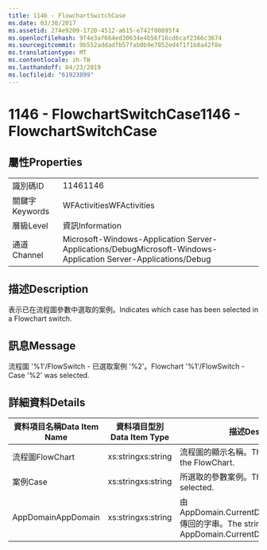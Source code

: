 ```yaml
---
title: 1146 - FlowchartSwitchCase
ms.date: 03/30/2017
ms.assetid: 274e9209-1720-4512-a615-e742f00895f4
ms.openlocfilehash: 9f4e3af664ed30634e4b56f16cd6caf2366c3674
ms.sourcegitcommit: 9b552addadfb57fab0b9e7852ed4f1f1b8a42f8e
ms.translationtype: MT
ms.contentlocale: zh-TW
ms.lasthandoff: 04/23/2019
ms.locfileid: "61923899"
---
```

# <a name="1146---flowchartswitchcase"></a><span data-ttu-id="e228b-102">1146 - FlowchartSwitchCase</span><span class="sxs-lookup"><span data-stu-id="e228b-102">1146 - FlowchartSwitchCase</span></span>
## <a name="properties"></a><span data-ttu-id="e228b-103">屬性</span><span class="sxs-lookup"><span data-stu-id="e228b-103">Properties</span></span>  
  
|||  
|-|-|  
|<span data-ttu-id="e228b-104">識別碼</span><span class="sxs-lookup"><span data-stu-id="e228b-104">ID</span></span>|<span data-ttu-id="e228b-105">1146</span><span class="sxs-lookup"><span data-stu-id="e228b-105">1146</span></span>|  
|<span data-ttu-id="e228b-106">關鍵字</span><span class="sxs-lookup"><span data-stu-id="e228b-106">Keywords</span></span>|<span data-ttu-id="e228b-107">WFActivities</span><span class="sxs-lookup"><span data-stu-id="e228b-107">WFActivities</span></span>|  
|<span data-ttu-id="e228b-108">層級</span><span class="sxs-lookup"><span data-stu-id="e228b-108">Level</span></span>|<span data-ttu-id="e228b-109">資訊</span><span class="sxs-lookup"><span data-stu-id="e228b-109">Information</span></span>|  
|<span data-ttu-id="e228b-110">通道</span><span class="sxs-lookup"><span data-stu-id="e228b-110">Channel</span></span>|<span data-ttu-id="e228b-111">Microsoft-Windows-Application Server-Applications/Debug</span><span class="sxs-lookup"><span data-stu-id="e228b-111">Microsoft-Windows-Application Server-Applications/Debug</span></span>|  
  
## <a name="description"></a><span data-ttu-id="e228b-112">描述</span><span class="sxs-lookup"><span data-stu-id="e228b-112">Description</span></span>  
 <span data-ttu-id="e228b-113">表示已在流程圖參數中選取的案例。</span><span class="sxs-lookup"><span data-stu-id="e228b-113">Indicates which case has been selected in a Flowchart switch.</span></span>  
  
## <a name="message"></a><span data-ttu-id="e228b-114">訊息</span><span class="sxs-lookup"><span data-stu-id="e228b-114">Message</span></span>  
 <span data-ttu-id="e228b-115">流程圖 '%1'/FlowSwitch - 已選取案例 '%2'。</span><span class="sxs-lookup"><span data-stu-id="e228b-115">Flowchart '%1'/FlowSwitch - Case '%2' was selected.</span></span>  
  
## <a name="details"></a><span data-ttu-id="e228b-116">詳細資料</span><span class="sxs-lookup"><span data-stu-id="e228b-116">Details</span></span>  
  
|<span data-ttu-id="e228b-117">資料項目名稱</span><span class="sxs-lookup"><span data-stu-id="e228b-117">Data Item Name</span></span>|<span data-ttu-id="e228b-118">資料項目型別</span><span class="sxs-lookup"><span data-stu-id="e228b-118">Data Item Type</span></span>|<span data-ttu-id="e228b-119">描述</span><span class="sxs-lookup"><span data-stu-id="e228b-119">Description</span></span>|  
|--------------------|--------------------|-----------------|  
|<span data-ttu-id="e228b-120">流程圖</span><span class="sxs-lookup"><span data-stu-id="e228b-120">FlowChart</span></span>|<span data-ttu-id="e228b-121">xs:string</span><span class="sxs-lookup"><span data-stu-id="e228b-121">xs:string</span></span>|<span data-ttu-id="e228b-122">流程圖的顯示名稱。</span><span class="sxs-lookup"><span data-stu-id="e228b-122">The display name of the FlowChart.</span></span>|  
|<span data-ttu-id="e228b-123">案例</span><span class="sxs-lookup"><span data-stu-id="e228b-123">Case</span></span>|<span data-ttu-id="e228b-124">xs:string</span><span class="sxs-lookup"><span data-stu-id="e228b-124">xs:string</span></span>|<span data-ttu-id="e228b-125">所選取的參數案例。</span><span class="sxs-lookup"><span data-stu-id="e228b-125">The switch case that selected.</span></span>|  
|<span data-ttu-id="e228b-126">AppDomain</span><span class="sxs-lookup"><span data-stu-id="e228b-126">AppDomain</span></span>|<span data-ttu-id="e228b-127">xs:string</span><span class="sxs-lookup"><span data-stu-id="e228b-127">xs:string</span></span>|<span data-ttu-id="e228b-128">由 AppDomain.CurrentDomain.FriendlyName 傳回的字串。</span><span class="sxs-lookup"><span data-stu-id="e228b-128">The string returned by AppDomain.CurrentDomain.FriendlyName.</span></span>|

